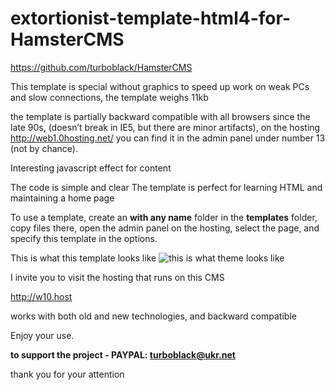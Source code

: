 # extortionist-template-html4-for-HamsterCMS

https://github.com/turboblack/HamsterCMS

This template is special without graphics to speed up work on weak PCs and slow connections, the template weighs 11kb

the template is partially backward compatible with all browsers since the late 90s, (doesn’t break in IE5, but there are minor artifacts), on the hosting http://web1.0hosting.net/ you can find it in the admin panel under number 13 (not by chance).

Interesting javascript effect for content

The code is simple and clear
The template is perfect for learning HTML and maintaining a home page

To use a template, create an **with any name** folder in the **templates** folder, copy files there, open the admin panel on the hosting, select the page, and specify this template in the options.

This is what this template looks like
![this is what theme looks like](https://i.imgur.com/DZzVGzM.jpeg)

I invite you to visit the hosting that runs on this CMS

http://w10.host

works with both old and new technologies, and backward compatible

Enjoy your use.

**to support the project - PAYPAL: turboblack@ukr.net**

thank you for your attention
